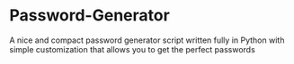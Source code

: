 # Password-Generator
A nice and compact password generator script written fully in Python with simple customization that allows you to get the perfect passwords
